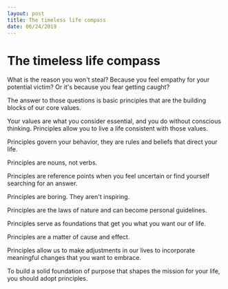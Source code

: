 ```yaml
---
layout: post
title: The timeless life compass
date: 06/24/2019
---
```


# The timeless life compass

What is the reason you won't steal? Because you feel empathy for your potential victim? Or it's because you fear getting caught?

The answer to those questions is basic principles that are the building blocks of our core values.

Your values are what you consider essential, and you do without conscious thinking. Principles allow you to live a life consistent with those values.

Principles govern your behavior, they are rules and beliefs that direct your life.

Principles are nouns, not verbs.

Principles are reference points when you feel uncertain or find yourself searching for an answer.

Principles are boring. They aren't inspiring. 

Principles are the laws of nature and can become personal guidelines.

Principles serve as foundations that get you what you want our of life.

Principles are a matter of cause and effect.

Principles allow us to make adjustments in our lives to incorporate meaningful changes that you want to embrace.

To build a solid foundation of purpose that shapes the mission for your life, you should adopt principles.